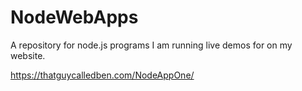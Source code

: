 # NodeWebApps
A repository for node.js programs I am running live demos for on my website.

https://thatguycalledben.com/NodeAppOne/
